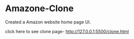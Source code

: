 # Amazone-Clone
Created a Amazon website home page UI.
 
click here to see clone page- http://127.0.0.1:5500/clone.html
